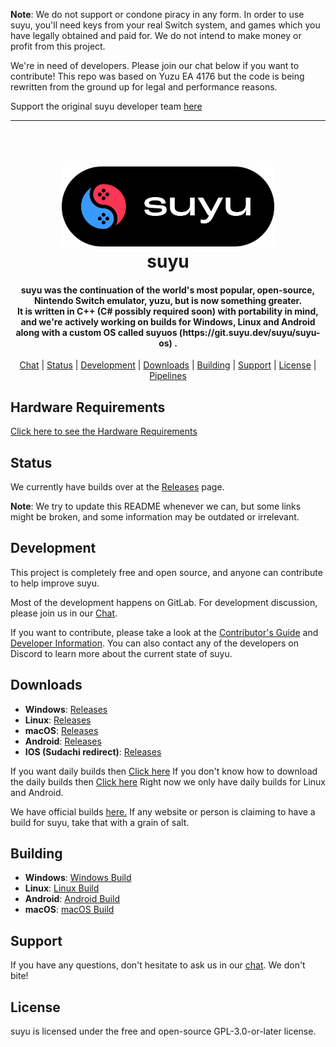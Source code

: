 <!--
SPDX-FileCopyrightText: 2023 yuzu Emulator Project
SPDX-FileCopyrightText: 2024 suyu Emulator Project
SPDX-License-Identifier: GPL-3.0-or-later
-->

**Note**: We do not support or condone piracy in any form. In order to use suyu, you'll need keys from your real Switch system, and games which you have legally obtained and paid for. We do not intend to make money or profit from this project.

We're in need of developers. Please join our chat below if you want to contribute!
This repo was based on Yuzu EA 4176 but the code is being rewritten from the ground up for legal and performance reasons.

Support the original suyu developer team [here](https://discord.gg/ajz5hdrZ)

<hr />

<h1 align="center">
  <br>
  <a href="https://suyu.dev"><img src="dist/readme/suyu__Logo-Pill.svg" alt="suyu" height="128"></a>
  <br>
  <b>suyu</b>
  <br>
</h1>

<h4 align="center"><b>suyu</b> was the continuation of the world's most popular, open-source, Nintendo Switch emulator, yuzu, but is now something greater.
<br>
It is written in C++ (C# possibly required soon) with portability in mind, and we're actively working on builds for Windows, Linux and Android along with a custom OS called suyuos (https://git.suyu.dev/suyu/suyu-os) .

</h4>

<p align="center">
  <a href="https://chat.suyu.dev">Chat</a> |
  <a href="#status">Status</a> |
  <a href="#development">Development</a> |
  <a href="#downloads">Downloads</a> |
  <a href="#building">Building</a> |
  <a href="#support">Support</a> |
  <a href="#license">License</a> |
  <a href="https://git.suyu.dev/suyu/suyu/actions">Pipelines</a>
</p>

## Hardware Requirements
[Click here to see the Hardware Requirements](https://git.suyu.dev/suyu/suyu/wiki/Hardware-Requirements)

## Status

We currently have builds over at the [Releases](https://git.suyu.dev/suyu/suyu/releases) page.

**Note**: We try to update this README whenever we can, but some links might be broken, and some information may be outdated or irrelevant.

## Development

This project is completely free and open source, and anyone can contribute to help improve suyu.

Most of the development happens on GitLab. For development discussion, please join us in our [Chat](https://chat.suyu.dev).

If you want to contribute, please take a look at the [Contributor's Guide](https://git.suyu.dev/suyu/suyu/wiki/Contributing) and [Developer Information](https://git.suyu.dev/suyu/suyu/wiki/Developer-Information).
You can also contact any of the developers on Discord to learn more about the current state of suyu.

## Downloads

* __Windows__: [Releases](https://git.suyu.dev/suyu/suyu/releases)
* __Linux__: [Releases](https://git.suyu.dev/suyu/suyu/releases)
* __macOS__: [Releases](https://git.suyu.dev/suyu/suyu/releases)
* __Android__: [Releases](https://git.suyu.dev/suyu/suyu/releases)
* __IOS (Sudachi redirect)__: [Releases](https://github.com/emuPlace/Sudachi/releases)

If you want daily builds then [Click here](https://git.suyu.dev/suyu/suyu/actions)
If you don't know how to download the daily builds then [Click here](https://git.suyu.dev/suyu/suyu/raw/branch/dev/img/daily-builds.png)
Right now we only have daily builds for Linux and Android.

We have official builds [here.](https://git.suyu.dev/suyu/suyu/releases) If any website or person is claiming to have a build for suyu, take that with a grain of salt.

## Building

* __Windows__: [Windows Build](https://git.suyu.dev/suyu/suyu/wiki/Building-For-Windows)
* __Linux__: [Linux Build](https://git.suyu.dev/suyu/suyu/wiki/Building-For-Linux)
* __Android__: [Android Build](https://git.suyu.dev/suyu/suyu/wiki/Building-For-Android)
* __macOS__: [macOS Build](https://git.suyu.dev/suyu/suyu/wiki/Building-for-macOS)



## Support

If you have any questions, don't hesitate to ask us in our [chat](https://chat.suyu.dev). We don't bite!


## License

suyu is licensed under the free and open-source GPL-3.0-or-later license.
